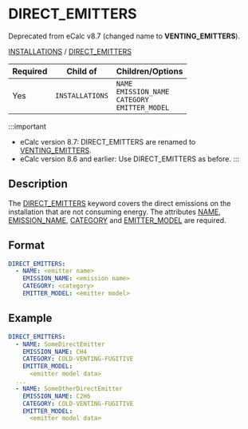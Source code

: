 # DIRECT_EMITTERS
<span className="major-change-deprecation"> Deprecated from eCalc v8.7 (changed name to <strong>VENTING_EMITTERS</strong>).
</span>
&nbsp;



[INSTALLATIONS](/about/references/keywords/INSTALLATIONS.md) / 
[DIRECT_EMITTERS](/about/references/keywords/DIRECT_EMITTERS.md)


| Required   | Child of                  | Children/Options                   |
|------------|---------------------------|------------------------------------|
| Yes        | `INSTALLATIONS`      | `NAME` <br /> `EMISSION_NAME`  <br />  `CATEGORY`  <br />  `EMITTER_MODEL`    |

:::important
- eCalc version 8.7: DIRECT_EMITTERS are renamed to [VENTING_EMITTERS](/about/references/keywords/VENTING_EMITTERS.md).
- eCalc version 8.6 and earlier: Use DIRECT_EMITTERS as before.
:::

## Description
The [DIRECT_EMITTERS](/about/references/keywords/DIRECT_EMITTERS.md) keyword covers the direct emissions on the installation
that are not consuming energy. The attributes [NAME](/about/references/keywords/NAME.md),
[EMISSION_NAME](/about/references/keywords/EMISSION_NAME.md), [CATEGORY](/about/references/keywords/CATEGORY.md) and
[EMITTER_MODEL](/about/references/keywords/EMITTER_MODEL.md) are required.

## Format
~~~~~~~~yaml
DIRECT_EMITTERS:
  - NAME: <emitter name>
    EMISSION_NAME: <emission name>
    CATEGORY: <category>
    EMITTER_MODEL: <emitter model>
~~~~~~~~

## Example
~~~~~~~~yaml
DIRECT_EMITTERS:
  - NAME: SomeDirectEmitter
    EMISSION_NAME: CH4
    CATEGORY: COLD-VENTING-FUGITIVE
    EMITTER_MODEL:
      <emitter model data>
  ...
  - NAME: SomeOtherDirectEmitter
    EMISSION_NAME: C2H6
    CATEGORY: COLD-VENTING-FUGITIVE
    EMITTER_MODEL:
      <emitter model data>
~~~~~~~~

